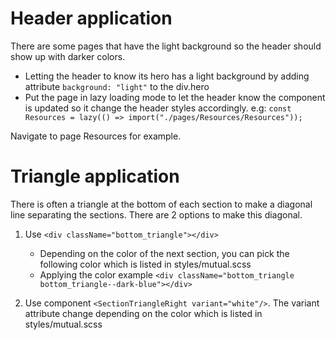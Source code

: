 # Header application

There are some pages that have the light background so the header should show up with darker colors.

* Letting the header to know its hero has a light background by adding attribute `background: "light"` to the div.hero
* Put the page in lazy loading mode to let the header know the component is updated so it change the header styles accordingly. e.g:
    `const Resources = lazy(() => import("./pages/Resources/Resources"));`

Navigate to page Resources for example.

# Triangle application

There is often a triangle at the bottom of each section to make a diagonal line separating the sections. There are 2 options to make this diagonal.
1. Use `<div className="bottom_triangle"></div>`
    * Depending on the color of the next section, you can pick the following color which is listed in styles/mutual.scss
    * Applying the color example `<div className="bottom_triangle bottom_triangle--dark-blue"></div>`

2. Use component `<SectionTriangleRight variant="white"/>`. The variant attribute change depending on the color which is listed in styles/mutual.scss